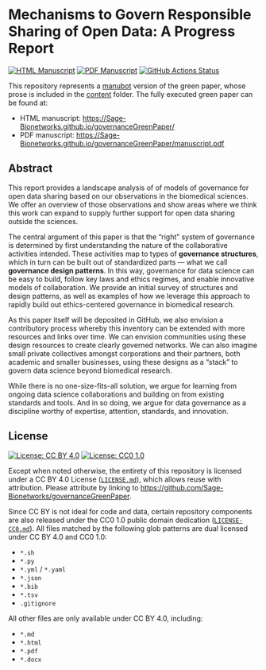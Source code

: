 # Mechanisms to Govern Responsible Sharing of Open Data: A Progress Report

<!-- usage note: edit the H1 title above to personalize the manuscript -->

[![HTML Manuscript](https://img.shields.io/badge/manuscript-HTML-blue.svg)](https://Sage-Bionetworks.github.io/governanceGreenPaper/)
[![PDF Manuscript](https://img.shields.io/badge/manuscript-PDF-blue.svg)](https://Sage-Bionetworks.github.io/governanceGreenPaper/manuscript.pdf)
[![GitHub Actions Status](https://github.com/Sage-Bionetworks/governanceGreenPaper/workflows/Manubot/badge.svg)](https://github.com/Sage-Bionetworks/governanceGreenPaper/actions)
<!-- usage note: delete CI badges above for services not used by your manuscript -->

This repository represents a [manubot](https://manubot.org/) version of the green paper, whose prose is included in the [content](content/) folder. The fully executed green paper can be found at:

- HTML manuscript: https://Sage-Bionetworks.github.io/governanceGreenPaper/
- PDF manuscript: https://Sage-Bionetworks.github.io/governanceGreenPaper/manuscript.pdf

## Abstract

This report provides a landscape analysis of of models of governance for open data sharing based on our observations in the biomedical sciences. We offer an overview of those observations and show areas where we think this work can expand to supply further support for open data sharing outside the sciences. 

The central argument of this paper is that the “right” system of governance is determined by first understanding the nature of the collaborative activities intended. These activities map to types of **governance structures**, which in turn can be built out of standardized parts — what we call **governance design patterns**. In this way, governance for data science can be easy to build, follow key laws and ethics regimes, and enable innovative models of collaboration. We provide an initial survey of structures and design patterns, as well as examples of how we leverage this approach to rapidly build out ethics-centered governance in biomedical research. 

As this paper itself will be deposited in GitHub, we also envision a contributory process whereby this inventory can be extended with more resources and links over time. We can envision communities using these design resources to create clearly governed networks. We can also imagine small private collectives amongst corporations and their partners, both academic and smaller businesses, using these designs as a “stack” to govern data science beyond biomedical research.

While there is no one-size-fits-all solution, we argue for learning from ongoing data science collaborations and building on from existing standards and tools. And in so doing, we argue for data governance as a discipline worthy of expertise, attention, standards, and innovation.


## License

<!--
usage note: edit this section to change the license of your manuscript or source code changes to this repository.
We encourage users to openly license their manuscripts, which is the default as specified below.
-->

[![License: CC BY 4.0](https://img.shields.io/badge/License%20All-CC%20BY%204.0-lightgrey.svg)](http://creativecommons.org/licenses/by/4.0/)
[![License: CC0 1.0](https://img.shields.io/badge/License%20Parts-CC0%201.0-lightgrey.svg)](https://creativecommons.org/publicdomain/zero/1.0/)

Except when noted otherwise, the entirety of this repository is licensed under a CC BY 4.0 License ([`LICENSE.md`](LICENSE.md)), which allows reuse with attribution.
Please attribute by linking to https://github.com/Sage-Bionetworks/governanceGreenPaper.

Since CC BY is not ideal for code and data, certain repository components are also released under the CC0 1.0 public domain dedication ([`LICENSE-CC0.md`](LICENSE-CC0.md)).
All files matched by the following glob patterns are dual licensed under CC BY 4.0 and CC0 1.0:

+ `*.sh`
+ `*.py`
+ `*.yml` / `*.yaml`
+ `*.json`
+ `*.bib`
+ `*.tsv`
+ `.gitignore`

All other files are only available under CC BY 4.0, including:

+ `*.md`
+ `*.html`
+ `*.pdf`
+ `*.docx`
